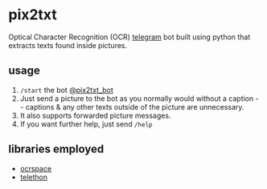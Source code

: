 # pix2txt

Optical Character Recognition (OCR) [telegram](https://telegram.org/) bot built using python that extracts texts found inside pictures.

## usage

1. ```/start``` the bot [@pix2txt_bot](https://t.me/pix2txt_bot)
2. Just send a picture to the bot as you normally would without a caption -- captions & any other texts outside of the picture are unnecessary.
3. It also supports forwarded picture messages.
4. If you want further help, just send ```/help```

## libraries employed

- [ocrspace](https://github.com/ErikBoesen/ocrspace)
- [telethon](https://github.com/LonamiWebs/Telethon)
